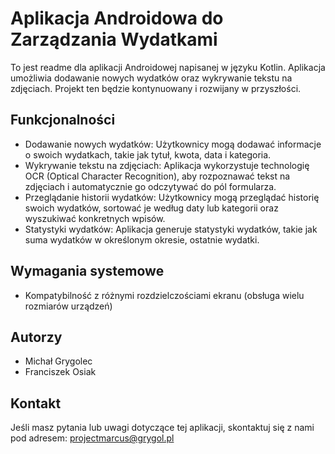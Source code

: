 # Aplikacja Androidowa do Zarządzania Wydatkami

To jest readme dla aplikacji Androidowej napisanej w języku Kotlin. Aplikacja umożliwia dodawanie nowych wydatków oraz wykrywanie tekstu na zdjęciach. Projekt ten będzie kontynuowany i rozwijany w przyszłości.

## Funkcjonalności

- Dodawanie nowych wydatków: Użytkownicy mogą dodawać informacje o swoich wydatkach, takie jak tytuł, kwota, data i kategoria.
- Wykrywanie tekstu na zdjęciach: Aplikacja wykorzystuje technologię OCR (Optical Character Recognition), aby rozpoznawać tekst na zdjęciach i automatycznie go odczytywać do pól formularza.
- Przeglądanie historii wydatków: Użytkownicy mogą przeglądać historię swoich wydatków, sortować je według daty lub kategorii oraz wyszukiwać konkretnych wpisów.
- Statystyki wydatków: Aplikacja generuje statystyki wydatków, takie jak suma wydatków w określonym okresie, ostatnie wydatki.

## Wymagania systemowe

- Kompatybilność z różnymi rozdzielczościami ekranu (obsługa wielu rozmiarów urządzeń)

## Autorzy

- Michał Grygolec
- Franciszek Osiak

## Kontakt

Jeśli masz pytania lub uwagi dotyczące tej aplikacji, skontaktuj się z nami pod adresem: projectmarcus@grygol.pl
